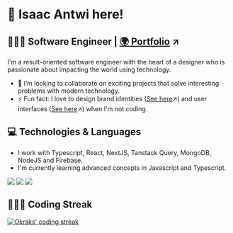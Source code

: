 # 👋 Isaac Antwi here!

## 👨🏾‍💻 Software Engineer |  <a target="_blank" rel="noopener noreferrer" href="https://okraks.fyi/"> 🌍 Portfolio</a> ↗

I'm a result-oriented software engineer with the heart of a designer who is passionate about impacting the world using technology.

- 👯 I’m looking to collaborate on exciting projects that solve interesting problems with modern technology.
- ⚡ Fun fact: I love to design brand identities (<a target="_blank" rel="noopener noreferrer" href="https://www.behance.net/okraks">See here</a>↗) and user interfaces (<a target="_blank" rel="noopener noreferrer" href="https://dribbble.com/okraks">See here</a>↗) when I'm not coding.

## 💻 Technologies & Languages
-  I work with Typescript, React, NextJS, Tanstack Query, MongoDB, NodeJS and Firebase.
-  I'm currently learning advanced concepts in Javascript and Typescript.


<div>
  <img src="https://img.shields.io/badge/JavaScript-323330?style=for-the-badge&logo=javascript&logoColor=F7DF1E" />
  <img src="https://img.shields.io/badge/figma-323330?style=for-the-badge&logo=figma&logoColor=#440135"/>
  <img src="https://img.shields.io/badge/React-20232A?style=for-the-badge&logo=react&logoColor=61DAFB" />
</div> 

<!--
## 📈 Most Used Languages

<p><img align="center" src="https://github-readme-stats.vercel.app/api/top-langs?username=okraks&show_icons=true&locale=en&layout=compact" alt="Okraks' Github Stats" /></p>

-->

## 👨🏾‍💻 Coding Streak

<!-- <p><img align="center" src="https://github-readme-streak-stats.herokuapp.com/?user=okraks&" alt="okraks" /></p> -->

<p align="left">
    <a href="https://github.com/RianIslam/github-readme-streak-stats">
        <img title="🔥 Get streak stats for your profile at git.io/streak-stats" alt="Okraks' coding streak" src="https://github-readme-streak-stats.herokuapp.com/?user=okraks&theme=black-ice&hide_border=true&stroke=0000&background=060A0CD0"/>
    </a>
</p>



